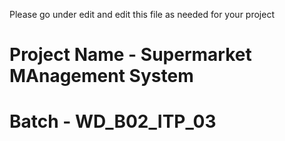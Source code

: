 Please go under edit and edit this file as needed for your project

# Project Name - Supermarket MAnagement System
# Batch - WD_B02_ITP_03


